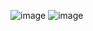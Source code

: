 ![image](https://s20.postimg.org/6w51cogil/transaction_processing_map_reduce_style_1.png)
![image](https://s20.postimg.org/t82u627wt/transaction_processing_map_reduce_style_2.png)
